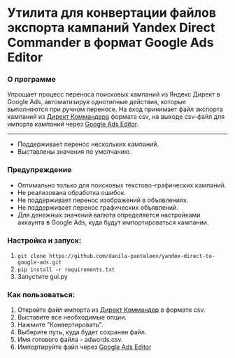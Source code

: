 # Утилита для конвертации файлов экспорта кампаний Yandex Direct Commander в формат Google Ads Editor

### О программе
Упрощает процесс переноса поисковых кампаний из Яндекс Директ в Google Ads, автоматизируя однотипные действия,
которые выполняются при ручном переносе. На вход принимает файл экспорта кампаний из [Директ Коммандера](https://yandex.com/promo/commander/new)
формата csv, на выходе csv-файл для импорта кампаний через [Google Ads Editor](https://ads.google.com/home/tools/ads-editor/).
***
* Поддерживает перенос нескольких кампаний.
* Выставлены значения по умолчанию.

### Предупреждение
* Оптимально только для поисковых текстово-графических кампаний.
* Не реализована обработка ошибок.
* Не поддерживает перенос изображений в объявлениях.
* Не поддерживает перенос графических объявлений.
* Для денежных значений валюта определяется настройками аккаунта в Google Ads, куда будут импортироваться кампании.

### Настройка и запуск:
1. ```git clone https://github.com/danila-panteleev/yandex-direct-to-google-ads.git```
2. ```pip install -r requirements.txt```
3. Запустите gui.py

### Как пользоваться:
1. Откройте файл импорта из [Директ Коммандер](https://yandex.com/promo/commander/new) в формате csv.
2. Выставите все необходимые опции.
3. Нажмите "Конвертировать".
4. Выберите путь, куда будет сохранен файл.
5. Имя готового файла - adwords.csv.
6. Импортируйте файл через [Google Ads Editor](https://ads.google.com/home/tools/ads-editor/)

